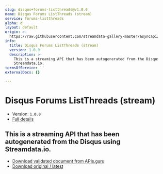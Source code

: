 ```yaml
---
slug: disqus+forums-listthreads@v1.0.0
name: Disqus Forums ListThreads (stream)
service: forums-listthreads
alpha: d
layout: default
origin: >-
  https://raw.githubusercontent.com/streamdata-gallery-master/asyncapi/master/_listings/disqus/disqus-forums-listthreads-stream-async.md
info:
  title: Disqus Forums ListThreads (stream)
  version: 1.0.0
  description: >-
    This is a streaming API that has been autogenerated from the Disqus using
    Streamdata.io.
termsOfService: ''
externalDocs: {}

---
```

# Disqus Forums ListThreads (stream)

* Version: `1.0.0`
* [Full details](../html/disqus+forums-listthreads@v1.0.0.html)



## This is a streaming API that has been autogenerated from the Disqus using Streamdata.io.



* [Download validated document from APIs.guru](https://raw.githubusercontent.com/APIs-guru/asyncapi-directory/master/docs/APIs/disqus%2Bforums-listthreads%40v1.0.0.yaml)
* [Download original / latest](https://raw.githubusercontent.com/streamdata-gallery-master/asyncapi/master/_listings/disqus/disqus-forums-listthreads-stream-async.md)

<script type="application/ld+json">
{
  "@context": "http://schema.org/",
  "@type": "WebAPI",
  "description": "This is a streaming API that has been autogenerated from the Disqus using Streamdata.io.",
  "documentation": "",

  "name": "Disqus Forums ListThreads (stream)"
}
</script>
